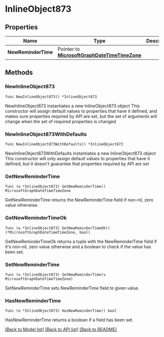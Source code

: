 # InlineObject873

## Properties

Name | Type | Description | Notes
------------ | ------------- | ------------- | -------------
**NewReminderTime** | Pointer to [**MicrosoftGraphDateTimeTimeZone**](MicrosoftGraphDateTimeTimeZone.md) |  | [optional] 

## Methods

### NewInlineObject873

`func NewInlineObject873() *InlineObject873`

NewInlineObject873 instantiates a new InlineObject873 object
This constructor will assign default values to properties that have it defined,
and makes sure properties required by API are set, but the set of arguments
will change when the set of required properties is changed

### NewInlineObject873WithDefaults

`func NewInlineObject873WithDefaults() *InlineObject873`

NewInlineObject873WithDefaults instantiates a new InlineObject873 object
This constructor will only assign default values to properties that have it defined,
but it doesn't guarantee that properties required by API are set

### GetNewReminderTime

`func (o *InlineObject873) GetNewReminderTime() MicrosoftGraphDateTimeTimeZone`

GetNewReminderTime returns the NewReminderTime field if non-nil, zero value otherwise.

### GetNewReminderTimeOk

`func (o *InlineObject873) GetNewReminderTimeOk() (*MicrosoftGraphDateTimeTimeZone, bool)`

GetNewReminderTimeOk returns a tuple with the NewReminderTime field if it's non-nil, zero value otherwise
and a boolean to check if the value has been set.

### SetNewReminderTime

`func (o *InlineObject873) SetNewReminderTime(v MicrosoftGraphDateTimeTimeZone)`

SetNewReminderTime sets NewReminderTime field to given value.

### HasNewReminderTime

`func (o *InlineObject873) HasNewReminderTime() bool`

HasNewReminderTime returns a boolean if a field has been set.


[[Back to Model list]](../README.md#documentation-for-models) [[Back to API list]](../README.md#documentation-for-api-endpoints) [[Back to README]](../README.md)


